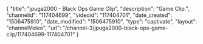 {
    "title": "jpuga2000 - Black Ops Game Clip",
    "description": "Game Clip.",
    "channelid": "117404699",
    "videoid": "117404701",
    "date_created": "1506475910",
    "date_modified": "1506475910",
    "type": "captivate",
    "layout": "channelVideo",
    "url": "\/channel-3\/jpuga2000-black-ops-game-clip\/117404699-117404701"
}